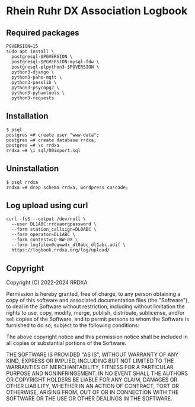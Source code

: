 Rhein Ruhr DX Association Logbook
=================================

## Required packages

```
PGVERSION=15
sudo apt install \
  postgresql-$PGVERSION \
  postgresql-$PGVERSION-mysql-fdw \
  postgresql-plpython3-$PGVERSION \
  python3-django \
  python3-paho-mqtt \
  python3-passlib \
  python3-psycopg2 \
  python3-pyhamtools \
  python3-requests
```

## Installation

```
$ psql
postgres =# create user "www-data";
postgres =# create database rrdxa;
postgres =# \c rrdxa
rrdxa =# \i sql/00import.sql
```

## Uninstallation

```
$ psql rrdxa
rrdxa =# drop schema rrdxa, wordpress cascade;
```

## Log upload using curl

```
curl -fsS --output /dev/null \
  --user DL1ABC:rrdxaorgpassword \
  --form station_callsign=DL0ABC \
  --form operator=DL1ABC \
  --form contest=CQ-WW-DX \
  --form logfile=@cqwwdx_dl0abc_dl1abc.adif \
  https://logbook.rrdxa.org/log/upload/
```

## Copyright

Copyright (C) 2022-2024 RRDXA

Permission is hereby granted, free of charge, to any person obtaining a copy
of this software and associated documentation files (the "Software"), to deal
in the Software without restriction, including without limitation the rights
to use, copy, modify, merge, publish, distribute, sublicense, and/or sell
copies of the Software, and to permit persons to whom the Software is
furnished to do so, subject to the following conditions:

The above copyright notice and this permission notice shall be included in all
copies or substantial portions of the Software.

THE SOFTWARE IS PROVIDED "AS IS", WITHOUT WARRANTY OF ANY KIND, EXPRESS OR
IMPLIED, INCLUDING BUT NOT LIMITED TO THE WARRANTIES OF MERCHANTABILITY,
FITNESS FOR A PARTICULAR PURPOSE AND NONINFRINGEMENT. IN NO EVENT SHALL THE
AUTHORS OR COPYRIGHT HOLDERS BE LIABLE FOR ANY CLAIM, DAMAGES OR OTHER
LIABILITY, WHETHER IN AN ACTION OF CONTRACT, TORT OR OTHERWISE, ARISING FROM,
OUT OF OR IN CONNECTION WITH THE SOFTWARE OR THE USE OR OTHER DEALINGS IN THE
SOFTWARE.
